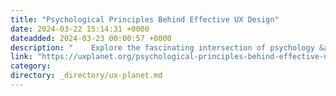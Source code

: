 ```yaml
---
title: "Psychological Principles Behind Effective UX Design"
date: 2024-03-22 15:14:31 +0000
dateadded: 2024-03-23 00:00:57 +0000
description: "    Explore the fascinating intersection of psychology &amp; UX design to enhance user engagement and create intuitive experiences. #UXDesign  Continue reading on UX Planet »  "
link: "https://uxplanet.org/psychological-principles-behind-effective-ux-design-bd7d9b547123?source=rss----819cc2aaeee0---4"
category:
directory: _directory/ux-planet.md
---
```

